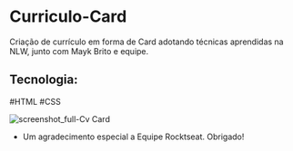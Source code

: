 # Curriculo-Card
Criação de currículo em forma de Card adotando técnicas aprendidas na NLW, junto com Mayk Brito e equipe.


## Tecnologia:
 #HTML #CSS

![screenshot_full-Cv Card](https://user-images.githubusercontent.com/109381771/191523438-13925a7b-167f-482c-90f5-2f38d582c1ee.png)
- Um agradecimento especial a Equipe Rocktseat. Obrigado!


